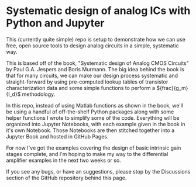 # Systematic design of analog ICs with Python and Jupyter

This (currently quite simple) repo is setup to demonstrate how we can use
free, open source tools to design analog circuits in a simple, systematic
way. 

This is based off of the book, "Systematic design of Analog CMOS Circuits"
by Paul G.A. Jespers and Boris Murmann. The big idea behind the book is that
for many circuits, we can make our design process systematic and
straight-forward by using pre-computed lookup tables of transistor characterization
data and some simple functions to perform a $\{frac}{g_m}{I_d}$ methodology.

In this repo, instead of using Matlab functions as shown in the book, 
we'll be using a handful of off-the-shelf Python packages along with 
some helper functions I wrote to simplify some of the code. Everything will be
organized into Jupyter Notebooks, with each example given in the book
in it's own Notebook. Those Notebooks are then stitched together into a Jupyter
Book and hosted in GitHub Pages.

For now I've got the examples covering the design of basic intrinsic gain
stages complete, and I'm hoping to make my way to the differential amplifier
examples in the next two weeks or so.

If you see any bugs, or have an suggestions, please stop by the Discussions
section of the GitHub repository behind this page.